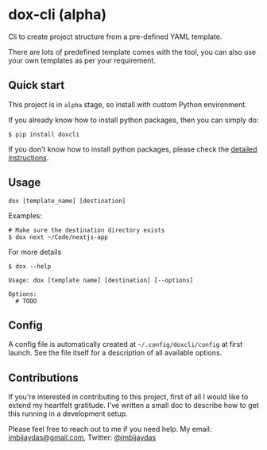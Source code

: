 # dox-cli (alpha)

Cli to create project structure from a pre-defined YAML template.

There are lots of predefined template comes with the tool, you can also use your own templates as per your requirement.

## Quick start

This project is in `alpha` stage, so install with custom Python environment.

If you already know how to install python packages, then you can simply do:

```shell
$ pip install doxcli
```

If you don't know how to install python packages, please check the [detailed instructions](https://pip.pypa.io/en/latest/installation/).

## Usage

```shell
dox [template_name] [destination]
```

Examples:

```shell
# Make sure the destination directory exists
$ dox next ~/Code/nextjs-app
```

For more details

```shell
$ dox --help

Usage: dox [template name] [destination] [--options]

Options:
  # TODO
```

## Config

A config file is automatically created at `~/.config/doxcli/config` at first launch. See the file itself for a description of all available options.


## Contributions

If you're interested in contributing to this project, first of all I would like to extend my heartfelt gratitude. I've written a small doc to describe how to get this running in a development setup.

Please feel free to reach out to me if you need help.
My email: imbijaydas@gmail.com, Twitter: [@imbijaydas](https://twitter.com/imBijayDas)
